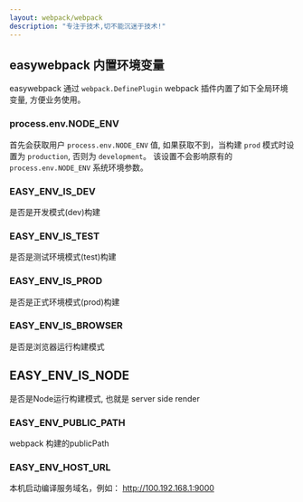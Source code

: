 ```yaml
---
layout: webpack/webpack
description: "专注于技术,切不能沉迷于技术!"
---
```


## easywebpack 内置环境变量

easywebpack 通过 `webpack.DefinePlugin` webpack 插件内置了如下全局环境变量, 方便业务使用。

### process.env.NODE_ENV

首先会获取用户 `process.env.NODE_ENV` 值, 如果获取不到，当构建 `prod` 模式时设置为 `production`, 否则为 `development`。 该设置不会影响原有的 `process.env.NODE_ENV` 系统环境参数。

### EASY_ENV_IS_DEV

是否是开发模式(dev)构建

### EASY_ENV_IS_TEST

是否是测试环境模式(test)构建

### EASY_ENV_IS_PROD

是否是正式环境模式(prod)构建

### EASY_ENV_IS_BROWSER

是否是浏览器运行构建模式

## EASY_ENV_IS_NODE

是否是Node运行构建模式, 也就是 server side render  

### EASY_ENV_PUBLIC_PATH

webpack 构建的publicPath

### EASY_ENV_HOST_URL

本机启动编译服务域名，例如： http://100.192.168.1:9000